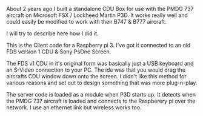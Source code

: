About 2 years ago I built a standalone CDU Box for use with the PMDG 737 aircraft on Microsoft FSX / Lockheed Martin P3D. It works really well and could easily be modified to work with their B747 & B777 aircraft.


I will try to describe here how I did it.



This is the Client code for a Raspberry pi 3. I've got it connected to an old FDS version 1 CDU & Sony PsOne Screen.

The FDS v1 CDU in it's original form was basically just a USB keyboard and an S-Video connection to your PC. The ide was that you would drag the aircrafts CDU window down onto the screen. I didn't like this method for various reasons and set out to design something that was more plug-n-play.

The server code is loaded as a module when P3D starts up. It detects when the PMDG 737 aircraft is loaded and connects to the Raspberery pi over the network. I use an ethernet link but wireless works too.

